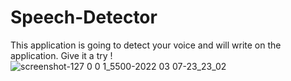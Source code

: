 # Speech-Detector

This application is going to detect your voice and will write on the application.
Give it a try !
![screenshot-127 0 0 1_5500-2022 03 07-23_23_02](https://user-images.githubusercontent.com/70627962/157090734-3e6dc298-8b95-4053-85b1-2badbaee7d31.png)
